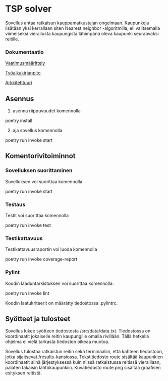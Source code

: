 # TSP solver

Sovellus antaa ratkaisun kauppamatkustajan ongelmaan. Kaupunkeja lisätään yksi kerrallaan siten Nearest neighbor -algoritmilla, eli valitsemalla viimeiseksi vierailusta kaupungista lähimpänä oleva kaupunki seuraavaksi reitille.

### Dokumentaatio

[Vaatimusmäärittely](https://github.com/mikkope123/ot-harjoitustyo/blob/master/dokumentaatio/vaatimusmaarittely.md)

[Työaikakirjanpito](https://github.com/mikkope123/ot-harjoitustyo/blob/master/dokumentaatio/tyoaikakirjanpito.md)

[Arkkitehtuuri](https://github.com/mikkope123/ot-harjoitustyo/blob/master/dokumentaatio/arkkitehtuuri.md)

## Asennus

1. asenna riippuvuudet komennolla

poetry install

2. aja sovellus komennolla

poetry run invoke start

## Komentorivitoiminnot

### Sovelluksen suorittaminen

Sovelluksen voi suorittaa komennolla

poetry run invoke start

### Testaus

Testit voi suorittaa komennolla

poetry run invoke test

### Testikattavuus

Testikattavuusraportin voi luoda komennolla

poetry run invoke coverage-report

### Pylint

Koodin laaduntarkistuksen voi suorittaa komennolla:

poetry run invoke lint

Koodin laatukriteerit on määrätty tiedostossa .pylintrc.

## Syötteet ja tulosteet

Sovellus lukee syötteen tiedostosta /src/data/data.txt. Tiedostossa on koordinaatit jokaiselle reitin kaupungille omalla rivillään. Tällä hetkellä ohjelma ei vielä tarkasta tiedoston oikeaa muotoa.

Sovellus tulostaa ratkaistun reitin sekä terminaaliin, että kahteen tiedostoon, jotka sijaitsevat /results-kansiossa. Tekstitiedosto route sisältää kaupunkien koordinaatit siinä järjestyksessä kuin niissä ratkaistussa reitissä vieraillaan, palaten takaisin lähtökaupunkiin. Kuvatiedosto route.png sisältää graafisen esityksen reitistä.

